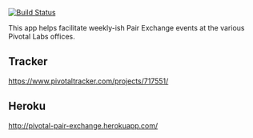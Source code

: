 [![Build Status](https://travis-ci.org/amitkgupta/pair-exchange.png)](https://travis-ci.org/amitkgupta/pair-exchange)

This app helps facilitate weekly-ish Pair Exchange events at the various Pivotal Labs offices.

## Tracker
<https://www.pivotaltracker.com/projects/717551/>

## Heroku
<http://pivotal-pair-exchange.herokuapp.com/>
